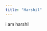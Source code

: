 ```yaml
---
title: "Harshil"
---
```


i am harshil 


<!-- Pandas are really sweet. -->

<!--
Here's a video of a panda eating sweets.

<iframe width="560" height="315" src="https://www.youtube.com/embed/4n0xNbfJLR8" frameborder="0" allowfullscreen></iframe> -->
